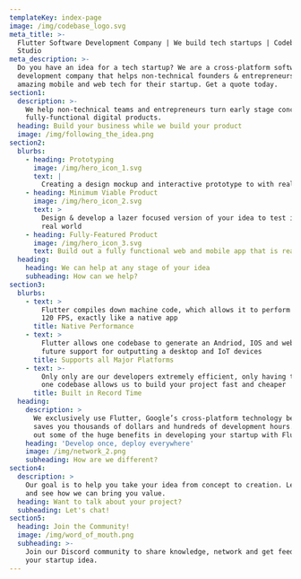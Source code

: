 ```yaml
---
templateKey: index-page
image: /img/codebase_logo.svg
meta_title: >-
  Flutter Software Development Company | We build tech startups | Codebase
  Studio
meta_description: >-
  Do you have an idea for a tech startup? We are a cross-platform software
  development company that helps non-technical founders & entrepreneurs develop
  amazing mobile and web tech for their startup. Get a quote today.
section1:
  description: >-
    We help non-technical teams and entrepreneurs turn early stage concepts into
    fully-functional digital products.
  heading: Build your business while we build your product
  image: /img/following_the_idea.png
section2:
  blurbs:
    - heading: Prototyping
      image: /img/hero_icon_1.svg
      text: |
        Creating a design mockup and interactive prototype to with real people
    - heading: Minimum Viable Product
      image: /img/hero_icon_2.svg
      text: >
        Design & develop a lazer focused version of your idea to test in the
        real world
    - heading: Fully-Featured Product
      image: /img/hero_icon_3.svg
      text: Build out a fully functional web and mobile app that is ready to scale
  heading:
    heading: We can help at any stage of your idea
    subheading: How can we help?
section3:
  blurbs:
    - text: >
        Flutter compiles down machine code, which allows it to perform at 60 &
        120 FPS, exactly like a native app
      title: Native Performance
    - text: >
        Flutter allows one codebase to generate an Andriod, IOS and web app with
        future support for outputting a desktop and IoT devices
      title: Supports all Major Platforms
    - text: >-
        Only only are our developers extremely efficient, only having to write
        one codebase allows us to build your project fast and cheaper 
      title: Built in Record Time
  heading:
    description: >
      We exclusively use Flutter, Google’s cross-platform technology because it
      saves you thousands of dollars and hundreds of development hours. Check
      out some of the huge benefits in developing your startup with Flutter.
    heading: 'Develop once, deploy everywhere'
    image: /img/network_2.png
    subheading: How are we different?
section4:
  description: >
    Our goal is to help you take your idea from concept to creation. Let’s chat
    and see how we can bring you value.
  heading: Want to talk about your project?
  subheading: Let's chat!
section5:
  heading: Join the Community!
  image: /img/word_of_mouth.png
  subheading: >-
    Join our Discord community to share knowledge, network and get feedback on
    your startup idea.
---
```



